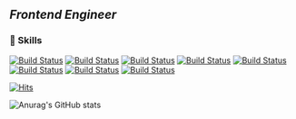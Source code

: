 
## _Frontend Engineer_

### 💖 Skills
[![Build Status](https://img.shields.io/badge/React.js-2ED3F3?style=flat-square&logo=React&logoColor=white)](https://travis-ci.org/joemccann/dillinger) [![Build Status](https://img.shields.io/badge/Next.js-252525?style=flat-square&logo=Next.js&logoColor=white)](https://travis-ci.org/joemccann/dillinger) [![Build Status](https://img.shields.io/badge/TypeScript-2F74C0?style=flat-square&logo=TypeScript&logoColor=white)](https://travis-ci.org/joemccann/dillinger) [![Build Status](https://img.shields.io/badge/Styled_Components-DB7093?style=flat-square&logo=styled-components&logoColor=white)](https://travis-ci.org/joemccann/dillinger) [![Build Status](https://img.shields.io/badge/Storybook-FF4785?style=flat-square&logo=Storybook&logoColor=white)](https://travis-ci.org/joemccann/dillinger) [![Build Status](https://img.shields.io/badge/Git-F05032?style=flat-square&logo=Git&logoColor=white)](https://travis-ci.org/joemccann/dillinger)
[![Build Status](https://img.shields.io/badge/Docker-2496ED?style=flat-square&logo=Docker&logoColor=white)](https://travis-ci.org/joemccann/dillinger) [![Build Status](https://img.shields.io/badge/Django-092E20?style=flat-square&logo=Django&logoColor=white)](https://travis-ci.org/joemccann/dillinger)

[![Hits](https://hits.seeyoufarm.com/api/count/incr/badge.svg?url=https%3A%2F%2Fgithub.com%2Fksy8230%2Fhit-counter&count_bg=%23DD7FF1&title_bg=%23555555&icon=&icon_color=%23D55252&title=hits&edge_flat=false)](https://hits.seeyoufarm.com)

![Anurag's GitHub stats](https://github-readme-stats.vercel.app/api?username=ksy8230&show_icons=true&theme=radical)


